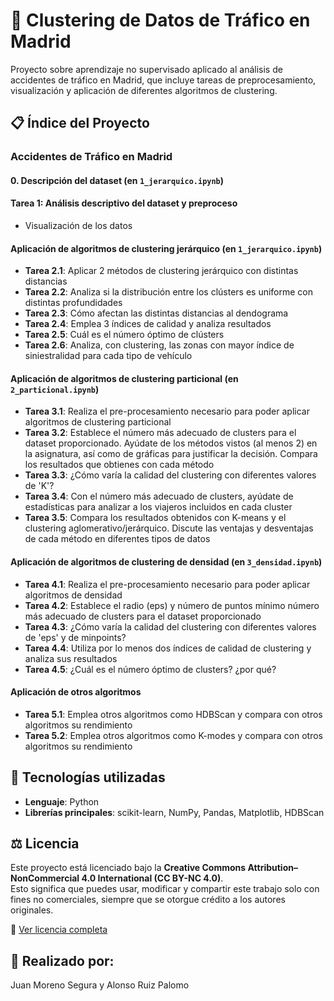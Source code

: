 # 🚦 Clustering de Datos de Tráfico en Madrid

Proyecto sobre aprendizaje no supervisado aplicado al análisis de accidentes de tráfico en Madrid, que incluye tareas de preprocesamiento, visualización y aplicación de diferentes algoritmos de clustering.

## 📋 Índice del Proyecto

### Accidentes de Tráfico en Madrid

#### 0. Descripción del dataset (en `1_jerarquico.ipynb`)

#### Tarea 1: Análisis descriptivo del dataset y preproceso
- Visualización de los datos

#### Aplicación de algoritmos de clustering jerárquico (en `1_jerarquico.ipynb`)
- **Tarea 2.1**: Aplicar 2 métodos de clustering jerárquico con distintas distancias
- **Tarea 2.2**: Analiza si la distribución entre los clústers es uniforme con distintas profundidades
- **Tarea 2.3**: Cómo afectan las distintas distancias al dendograma
- **Tarea 2.4**: Emplea 3 índices de calidad y analiza resultados
- **Tarea 2.5**: Cuál es el número óptimo de clústers
- **Tarea 2.6**: Analiza, con clustering, las zonas con mayor índice de siniestralidad para cada tipo de vehículo

#### Aplicación de algoritmos de clustering particional (en `2_particional.ipynb`)
- **Tarea 3.1**: Realiza el pre-procesamiento necesario para poder aplicar algoritmos de clustering particional
- **Tarea 3.2**: Establece el número más adecuado de clusters para el dataset proporcionado. Ayúdate de los métodos vistos (al menos 2) en la asignatura, así como de gráficas para justificar la decisión. Compara los resultados que obtienes con cada método
- **Tarea 3.3**: ¿Cómo varía la calidad del clustering con diferentes valores de 'K'?
- **Tarea 3.4**: Con el número más adecuado de clusters, ayúdate de estadísticas para analizar a los viajeros incluidos en cada cluster
- **Tarea 3.5**: Compara los resultados obtenidos con K-means y el clustering aglomerativo/jerárquico. Discute las ventajas y desventajas de cada método en diferentes tipos de datos

#### Aplicación de algoritmos de clustering de densidad (en `3_densidad.ipynb`)
- **Tarea 4.1**: Realiza el pre-procesamiento necesario para poder aplicar algoritmos de densidad
- **Tarea 4.2**: Establece el radio (eps) y número de puntos mínimo número más adecuado de clusters para el dataset proporcionado
- **Tarea 4.3**: ¿Cómo varía la calidad del clustering con diferentes valores de 'eps' y de minpoints?
- **Tarea 4.4**: Utiliza por lo menos dos índices de calidad de clustering y analiza sus resultados
- **Tarea 4.5**: ¿Cuál es el número óptimo de clusters? ¿por qué?

#### Aplicación de otros algoritmos
- **Tarea 5.1**: Emplea otros algoritmos como HDBScan y compara con otros algoritmos su rendimiento
- **Tarea 5.2**: Emplea otros algoritmos como K-modes y compara con otros algoritmos su rendimiento

## 🐍 Tecnologías utilizadas
- **Lenguaje**: Python
- **Librerías principales**: scikit-learn, NumPy, Pandas, Matplotlib, HDBScan

## ⚖️ Licencia
Este proyecto está licenciado bajo la **Creative Commons Attribution–NonCommercial 4.0 International (CC BY-NC 4.0)**.  
Esto significa que puedes usar, modificar y compartir este trabajo solo con fines no comerciales, siempre que se otorgue crédito a los autores originales.

📄 [Ver licencia completa](https://creativecommons.org/licenses/by-nc/4.0/)

## 👥 Realizado por:
Juan Moreno Segura y Alonso Ruiz Palomo
